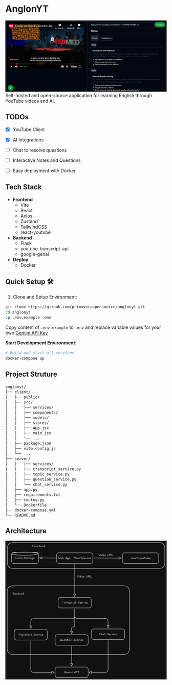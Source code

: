 # AnglonYT
![Demo](./docs/media/demo_capture.PNG)
Self-hosted and open-source application for learning English through YouTube videos and AI.

## TODOs
- [X] YouTube Client
- [X] AI Integrations
- [ ] Chat to resolve questions
- [ ] Interactive Notes and Questions
- [ ] Easy deployment with Docker


## Tech Stack
- **Frontend**
  - Vite
  - React
  - Axios
  - Zustand
  - TailwindCSS
  - react-youtube
- **Backend**
  - Flask
  - youtube-transcript-api
  - google-genai
- **Deploy**
  - Docker


## Quick Setup 🛠️

1. Clone and Setup Environment:
```bash
git clone https://github.com/primaveraopensource/anglonyt.git
cd anglonyt
cp .env.example .env
```

Copy content of `.env.example` to `.env` and replace variable values for your own [Gemini API Key](https://ai.google.dev/)

**Start Development Environment:**
```bash
# Build and start all services
docker-compose up
```

## Project Struture

```markmap
anglonyt/
├── client/
│   ├── public/
│   ├── src/
│   │   ├── services/
│   │   ├── components/
│   │   ├── models/
│   │   ├── stores/
│   │   ├── App.jsx
│   │   ├── main.jsx
│   │   └── ...
│   ├── package.json
│   ├── vite.config.js
│   └── ...
├── server/
│   │   ├── services/
│   │   ├── transcript_service.py
│   │   ├── topic_service.py
│   │   ├── question_service.py
│   │   └── chat_service.py
│   ├── app.py
│   ├── requirements.txt
│   ├── routes.py
│   └── Dockerfile
├── docker-compose.yml
└── README.md
```

## Architecture

![anglonyt architecture](./docs/architecture/anglonyt.png)
